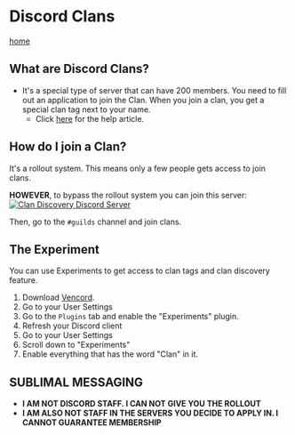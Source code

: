 # Discord Clans
[home](https://kodedkodie.github.io)

## What are Discord Clans?
* It's a  special type of server that can have 200 members. You need to fill out an application to join the Clan. When you join a clan, you get a special clan tag next to your name.
   * Click [here](https://support.discord.com/hc/en-us/articles/23187611406999-Guilds-FAQ) for the help article.

## How do I join a Clan?
It's a rollout system. This means only a few people gets access to join clans.

**HOWEVER**, to bypass the rollout system you can join this server:
[![Clan Discovery Discord Server](https://discord.com/api/guilds/1241787240519303309/widget.png)](https://discord.gg/7KpWV6Qux4)

Then, go to the `#guilds` channel and join clans.

## The Experiment
You can use Experiments to get access to clan tags and clan discovery feature.

 1. Download [Vencord](https://vencord.dev).
 2. Go to your User Settings
 3. Go to the `Plugins` tab and enable the "Experiments" plugin.
 4. Refresh your Discord client
 5. Go to your User Settings
 6. Scroll down to "Experiments"
 7. Enable everything that has the word "Clan" in it.

## SUBLIMAL MESSAGING
* **I AM NOT DISCORD STAFF. I CAN NOT GIVE YOU THE ROLLOUT**
* **I AM ALSO NOT STAFF IN THE SERVERS YOU DECIDE TO APPLY IN. I CANNOT GUARANTEE MEMBERSHIP**

